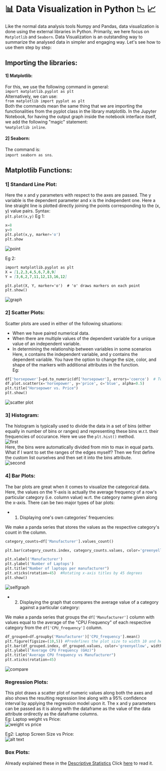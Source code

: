 # 📊 Data Visualization in Python 📉 📈

Like the normal data analysis tools Numpy and Pandas, data visualization is done using the external libraries in Python. Primarily, we here focus on `Matplotlib` and `Seaborn`. Data Visualization is an outstanding way to summarize the analysed data in simpler and engaging way. Let's see how to use them step by step:  

## Importing the libraries:  
#### 1] Matplotlib:
For this, we use the following command in general:  
`import matplotlib.pyplot as plt`  
Alternatively, we can use:  
`from matplotlib import pyplot as plt`  
Both the commands mean the same thing that we are importing the functionalities from the pyplot class in the library matplotlib. In the Jupyter Notebook, for having the output graph inside the notebook interface itself, we add the following "magic" statement:  
`%matplotlib inline`.

#### 2] Seaborn:
The command is:  
`import seaborn as sns`.  

## Matplotlib Functions:
### 1] Standard Line Plot:  
Here the x and y parameters with respect to the axes are passed. The y variable is the dependent parameter and x is the independent one. Here a line straight line is plotted directly joining the points corresponding to the (x, y) value pairs. Syntax:  
`plt.plot(x,y)`
Eg 1:  

```python
x=8
y=9
plt.plot(x,y, marker='o')
plt.show
```  
![point](image-52.png)  

Eg 2:  
```md
import matplotlib.pyplot as plt
X = [1,2,3,4,5,6,7,8,9]
Y = [3,6,2,7,11,12,13,16,12]

plt.plot(X, Y, marker='o')  # 'o' draws markers on each point
plt.show()
```  
![graph](image-53.png)  

### 2] Scatter Plots:
Scatter plots are used in either of the following situations:
- When we have paired numerical data.  
- When there are multiple values of the dependent variable for a unique value of an independent variable.  
- In determining the relationship between variables in some scenarios  
Here, x contains the independent variable, and y contains the dependent variable. You have the option to change the size, color, and shape of the markers with additional attributes in the function.  
Eg:  
```python
df['horsepower']=pd.to_numeric(df['horsepower'], errors='coerce')  # To make the variable a numeric value
df.plot.scatter(x='horsepower', y='price', c='blue', alpha=0.5)
plt.title("Horsepower vs. Price")
plt.show()
```  
![scatter plot](image-54.png)  

### 3] Histogram:
The histogram is typically used to divide the data in a set of bins (either equally in number of bins or ranges) and representing these bins w.r.t. their frequencies of occurance. Here we use the `plt.hist()` method.  
![first](image-55.png)  
Here, the bins were automatically divided from min to max in equal parts. What if I want to set the ranges of the edges myself? Then we first define the custom list ourselves and then set it into the bins attribute.  
![second](image-56.png)  

### 4] Bar Plots:
The bar plots are great when it comes to visualize the categorical data. Here, the values on the Y-axis is actually the average frequency of a row's particular category (i.e. column value) w.rt. the category name given along the x-axis. There can be two major types of bar plots:  

- 1) Displaying one's own categories' frequencies:  

We make a panda series that stores the values as the respective category's count in the column.  
```python  
category_counts=df['Manufacturer'].values_count()

plt.bar(category_counts.index, category_counts.values, color='greenyellow', width=0.6)

plt.xlabel('Manufacturer')
plt.ylabel('Number of Laptops')
plt.title("Number of laptops per manufacturer")
plt.xticks(rotation=45)  #Rotating x-axis titles by 45 degrees
plt.show()

```  
![selfgraph](image-57.png)  

- 2) Displaying the graph that compares the average value of a category against a particular category:  

We make a panda series that groups the `df['Manufacturer']` column with values equal to the average of the "CPU Frequency" of each respective category from the `df['CPU_frequency']` column.  
```python
df_grouped=df.groupby('Manufacturer')['CPU_frequency'].mean()
plt.figure(figsize=(10,5)) #Predefines the plot size to width 10 and height 5
plt.bar(df_grouped.index, df_grouped.values, color='greenyellow', width=0.6)
plt.ylabel("Average CPU Frequency (GHz)")
plt.title("Average CPU frequency vs Manufacturer")
plt.xticks(rotation=45)

```
![compare](image-58.png)  

### Regression Plots:  
This plot draws a scatter plot of numeric values along both the axes and also shows the resulting regression line along with a 95% confidence interval by applying the regression model upon it. The x and y parameters can be passed as it is along with the dataframe as the value of the data attribute ordirectly as the dataframe columns.  
Eg: Laptop weight vs Price:  
![weight vs price ](image-59.png)  

Eg2: Laptop Screen Size vs Price:  
![alt text](image-60.png)  

### Box Plots:  
Already explained these in the [Descriptive Statistics](Chapter3.2.md) Click [here](https://github.com/parthpakhare-dotcom/Data-Analysis-with-Python/blob/main/Chapter3.2.md#using-box-plots) to read it.